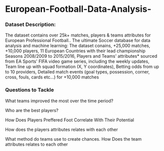 # European-Football-Data-Analysis-
### Dataset Description: 
The dataset contains over 25k+ matches, players & teams attributes for European Professional Football.. The ultimate Soccer database for data analysis and machine learning: The dataset conains, +25,000 matches, +10,000 players, 11 European Countries with their lead championship Seasons 2008/2009 to 2015/2016, Players and Teams' attributes* sourced from EA Sports' FIFA video game series, including the weekly updates, Team line up with squad formation (X, Y coordinates), Betting odds from up to 10 providers, Detailed match events (goal types, possession, corner, cross, fouls, cards etc...) for +10,000 matches

### Questions to Tackle

What teams improved the most over the time period?

Who are the best players?

How Does Players Preffered Foot Correlate With Their Potential

How does the players attributes relates with each other

What method do teams use to create chances. How Does the team attributes relates to each other

